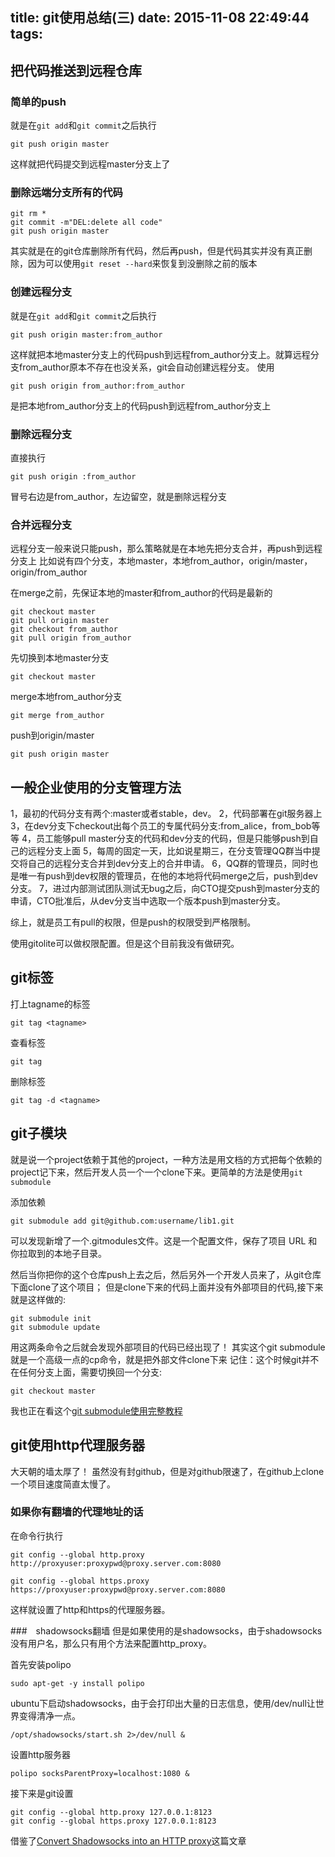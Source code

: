 title: git使用总结(三)
date: 2015-11-08 22:49:44
tags:
---
## 把代码推送到远程仓库
### 简单的push
就是在`git add`和`git commit`之后执行
```
git push origin master
```
这样就把代码提交到远程master分支上了

### 删除远端分支所有的代码
```
git rm *
git commit -m"DEL:delete all code"
git push origin master
```
其实就是在的git仓库删除所有代码，然后再push，但是代码其实并没有真正删除，因为可以使用`git reset --hard`来恢复到没删除之前的版本

### 创建远程分支
就是在`git add`和`git commit`之后执行
```
git push origin master:from_author
```
这样就把本地master分支上的代码push到远程from_author分支上。就算远程分支from_author原本不存在也没关系，git会自动创建远程分支。
使用
```
git push origin from_author:from_author
```
是把本地from_author分支上的代码push到远程from_author分支上

### 删除远程分支
直接执行
```
git push origin :from_author
```
冒号右边是from_author，左边留空，就是删除远程分支

### 合并远程分支
远程分支一般来说只能push，那么策略就是在本地先把分支合并，再push到远程分支上
比如说有四个分支，本地master，本地from_author，origin/master，origin/from_author

在merge之前，先保证本地的master和from_author的代码是最新的
```
git checkout master
git pull origin master
git checkout from_author
git pull origin from_author
```
先切换到本地master分支
```
git checkout master
```
merge本地from_author分支
```
git merge from_author
```
push到origin/master
```
git push origin master
```

## 一般企业使用的分支管理方法
1，最初的代码分支有两个:master或者stable，dev。
2，代码部署在git服务器上
3，在dev分支下checkout出每个员工的专属代码分支:from_alice，from_bob等等
4，员工能够pull master分支的代码和dev分支的代码，但是只能够push到自己的远程分支上面
5，每周的固定一天，比如说星期三，在分支管理QQ群当中提交将自己的远程分支合并到dev分支上的合并申请。
6，QQ群的管理员，同时也是唯一有push到dev权限的管理员，在他的本地将代码merge之后，push到dev分支。
7，进过内部测试团队测试无bug之后，向CTO提交push到master分支的申请，CTO批准后，从dev分支当中选取一个版本push到master分支。

综上，就是员工有pull的权限，但是push的权限受到严格限制。

使用gitolite可以做权限配置。但是这个目前我没有做研究。

## git标签
打上tagname的标签
```
git tag <tagname>
```
查看标签
```
git tag
```
删除标签
```
git tag -d <tagname>
```

## git子模块
就是说一个project依赖于其他的project，一种方法是用文档的方式把每个依赖的project记下来，然后开发人员一个一个clone下来。更简单的方法是使用`git submodule`

添加依赖
```
git submodule add git@github.com:username/lib1.git
```
可以发现新增了一个.gitmodules文件。这是一个配置文件，保存了项目 URL 和你拉取到的本地子目录。

然后当你把你的这个仓库push上去之后，然后另外一个开发人员来了，从git仓库下面clone了这个项目；
但是clone下来的代码上面并没有外部项目的代码,接下来就是这样做的:
```
git submodule init
git submodule update
```
用这两条命令之后就会发现外部项目的代码已经出现了！
其实这个git submodule就是一个高级一点的cp命令，就是把外部文件clone下来
记住：这个时候git并不在任何分支上面，需要切换回一个分支:
```
git checkout master
```

我也正在看这个[git submodule使用完整教程](http://www.kafeitu.me/git/2012/03/27/git-submodule.html)


## git使用http代理服务器
大天朝的墙太厚了！
虽然没有封github，但是对github限速了，在github上clone一个项目速度简直太慢了。
### 如果你有翻墙的代理地址的话
在命令行执行
```
git config --global http.proxy http://proxyuser:proxypwd@proxy.server.com:8080

git config --global https.proxy https://proxyuser:proxypwd@proxy.server.com:8080
```
这样就设置了http和https的代理服务器。

###　shadowsocks翻墙
但是如果使用的是shadowsocks，由于shadowsocks没有用户名，那么只有用个方法来配置http_proxy。

首先安装polipo
```
sudo apt-get -y install polipo
```
ubuntu下启动shadowsocks，由于会打印出大量的日志信息，使用/dev/null让世界变得清净一点。
```
/opt/shadowsocks/start.sh 2>/dev/null & 
```
设置http服务器
```
polipo socksParentProxy=localhost:1080 & 
```

接下来是git设置
```
git config --global http.proxy 127.0.0.1:8123
git config --global https.proxy 127.0.0.1:8123
```

借鉴了[Convert Shadowsocks into an HTTP proxy](https://github.com/shadowsocks/shadowsocks/wiki/Convert-Shadowsocks-into-an-HTTP-proxy)这篇文章